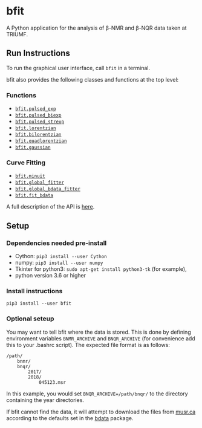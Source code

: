 # bfit

A Python application for the analysis of β-NMR and β-NQR data taken at TRIUMF. 

## Run Instructions

To run the graphical user interface, call `bfit` in a terminal. 

bfit also provides the following classes and functions at the top level:

### Functions
* [`bfit.pulsed_exp`](Pulsed-Exponential-Function)
* [`bfit.pulsed_biexp`](Pulsed-Bi-Exponential-Function)
* [`bfit.pulsed_strexp`](Pulsed-Streched-Exponential-Function)
* [`bfit.lorentzian`](Lorentzian-Function)
* [`bfit.bilorentzian`](Bi-Lorentzian-Function)
* [`bfit.quadlorentzian`](Quad-Lorentzian-Function)
* [`bfit.gaussian`](Gaussian-Function)
    
### Curve Fitting
* [`bfit.minuit`](Minuit)
* [`bfit.global_fitter`](Global-Fitter)
* [`bfit.global_bdata_fitter`](Global-Fitter-for-β-NMR)
* [`bfit.fit_bdata`](Fit-bdata)

A full description of the API is [here](https://github.com/dfujim/bfit/wiki/API-Reference). 


## Setup

### Dependencies needed pre-install

* Cython: `pip3 install --user Cython`
* numpy: `pip3 install --user numpy`
* Tkinter for python3: `sudo apt-get install python3-tk` (for example), 
* python version 3.6 or higher

### Install instructions

`pip3 install --user bfit`

### Optional seteup

You may want to tell bfit where the data is stored. This is done by defining environment variables
`BNMR_ARCHIVE` and `BNQR_ARCHIVE` (for convenience add this to your .bashrc script). The expected file format is as follows: 

    /path/
        bnmr/
        bnqr/
            2017/
            2018/
                045123.msr

In this example, you would set `BNQR_ARCHIVE=/path/bnqr/` to the directory containing the year directories.

If bfit cannot find the data, it will attempt to download the files from [musr.ca](http://musr.ca/mud/runSel.html) according to the defaults set in the [bdata](https://pypi.org/project/bdata/) package. 
